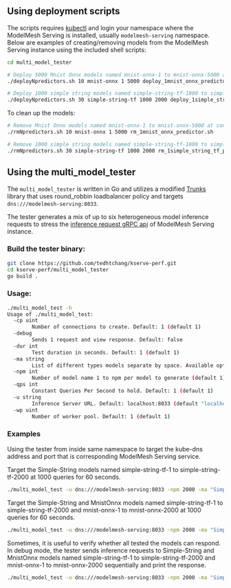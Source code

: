 ## Using deployment scripts
The scripts requires [kubectl](https://kubernetes.io/docs/tasks/tools/#kubectl) and login your namespace where the ModelMesh Serving is installed, usually `modelmesh-serving` namespace. Below are examples of creating/removing models from the ModelMesh Serving instance using the included shell scripts:


```bash
cd multi_model_tester
```
```bash
# Deploy 5000 Mnist Onnx models named mnist-onnx-1 to mnist-onnx-5000 at concurrency of 10
./deployNpredictors.sh 10 mnist-onnx 1 5000 deploy_1mnist_onnx_predictor.sh
```
```bash
# Deploy 1000 simple string models named simple-string-tf-1000 to simple-string-2000 at concurrency of 30
./deployNpredictors.sh 30 simple-string-tf 1000 2000 deploy_1simple_string_tf_predictor.sh
```
To clean up the models:
```bash
# Remove Mnist Onnx models named mnist-onnx-1 to mnist-onnx-5000 at concurrency of 10
./rmNpredictors.sh 10 mnist-onnx 1 5000 rm_1mnist_onnx_predictor.sh
```
```bash
# Remove 1000 simple string models named simple-string-tf-1000 to simple-string-2000 at concurrency of 30
./rmNpredictors.sh 30 simple-string-tf 1000 2000 rm_1simple_string_tf_predictor.sh
```
## Using the multi_model_tester
The `multi_model_tester` is written in Go and utilizes a modified [Trunks](https://github.com/straightdave/trunks.git) library that uses round_robbin loadbalancer policy and targets `dns:///modelmesh-serving:8033`.

The tester generates a mix of up to six heterogeneous model inference requests to stress the [inference request gRPC api](https://github.com/kserve/kserve/blob/master/docs/predict-api/v2/required_api.md#grpc) of ModelMesh Serving instance.

### Build the tester binary:
```bash
git clone https://github.com/tedhtchang/kserve-perf.git
cd kserve-perf/multi_model_tester
go build .
```

### Usage:
```bash
./multi_model_test -h
Usage of ./multi_model_test:
  -cp uint
    	Number of connections to create. Default: 1 (default 1)
  -debug
    	Sends 1 request and view response. Default: false
  -dur int
    	Test duration in seconds. Default: 1 (default 1)
  -ma string
    	List of different types models separate by space. Available options: SimpleStringTF, MnistSklearn, MushroomXgboost, CifarPytorch, MushroomLightgbm, MnistOnnx
  -npm int
    	Number of model name 1 to npm per model to generate (default 1)
  -qps int
    	Constant Queries Per Second to hold. Default: 1 (default 1)
  -u string
    	Inference Server URL. Default: localhost:8033 (default "localhost:8033")
  -wp uint
    	Number of worker pool. Default: 1 (default 1)
```
### Examples
Using the tester from inside same namespace to target the kube-dns address and port that is corresponding ModelMesh Serving service.

Target the Simple-String models named simple-string-tf-1 to simple-string-tf-2000 at 1000 queries for 60 seconds.
```bash
./multi_model_test -u dns:///modelmesh-serving:8033 -npm 2000 -ma "SimpleStringTF" -qps 1000 -dur 60
```
Target the Simple-String and MnistOnnx models named simple-string-tf-1 to simple-string-tf-2000 and mnist-onnx-1 to mnist-onnx-2000 at 1000 queries for 60 seconds.
```bash
./multi_model_test -u dns:///modelmesh-serving:8033 -npm 2000 -ma "SimpleStringTF MnistOnnx" -qps 1000 -dur 60
```
 Sometimes, it is useful to verify whether all tested the models can respond. In debug mode, the tester sends inference requests to Simple-String and MnistOnnx models named simple-string-tf-1 to simple-string-tf-2000 and mnist-onnx-1 to mnist-onnx-2000 sequentially and print the response.

```bash
./multi_model_test -u dns:///modelmesh-serving:8033 -npm 2000 -ma "SimpleStringTF MnistOnnx" -debug
```

